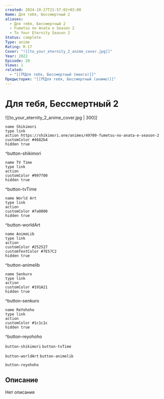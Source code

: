 ```yaml
---
created: 2024-10-27T21:57:02+03:00
Name: Для тебя, Бессмертный 2
aliases:
  - Для тебя, Бессмертный 2
  - Fumetsu no Anata e Season 2
  - To Your Eternity Season 2
Status: complete
Type: anime
Rating: R-17
Cover: "![[to_your_eternity_2_anime_cover.jpg]]"
Year: 2022
Episode: 20
Views: 1
related:
  - "[[⛩️Для тебя, Бессмертный (манга)]]"
Предыстория: "[[⛩️Для тебя, Бессмертный (аниме)]]"
---
```


# Для тебя, Бессмертный 2

![[to_your_eternity_2_anime_cover.jpg | 300]]

```button
name Shikimori
type link
action https://shikimori.one/animes/49709-fumetsu-no-anata-e-season-2
customColor #4682b4
hidden true
```
^button-shikimori

```button
name TV Time
type link
action 
customColor #997f00
hidden true
```
^button-tvTime

```button
name World Art
type link
action 
customColor #7a0000
hidden true
```
^button-worldArt

```button
name AnimeLib
type link
action 
customColor #252527
customTextColor #7E57C2
hidden true
```
^button-animelib

```button
name Senkuro
type link
action 
customColor #191A21
hidden true
```
^button-senkuro

```button
name ReYohoho
type link
action 
customColor #1c1c1c
hidden true
```
^button-reyohoho



`button-shikimori` `button-tvTime`

`button-worldArt` `button-animelib`

`button-reyohoho`

## Описание

Нет описания
